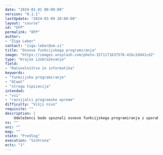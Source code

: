 ```yaml
---
date: "2024-01-01 00:00:00" 
version: "0.1.1"
lastUpdate: "2024-03-09 20:00:00"
layout: "course"
id: "OFP"
permalink: "OFP"
author:
- "Žiga Leber"
contact: "ziga.leber@um.si"
title: "Osnove funkcijskega programiranja"
image: "https://images.unsplash.com/photo-1571171637578-41bc2dd41cd2"
type: "Krajše izobraževanje"
field:
- "Računalništvo in informatika"
keywords:
- "funkcijsko programiranje"
- "OCaml"
- "stroga tipizacija"
intended:
- "vsi"
- "razvijalci programske opreme"
difficulty: "Višji nivo"
requisite: ""
description: |
    Udeleženci bodo spoznali osnove funkcijskega programiranja z uporabo programskega jezika OCaml: funkcije, algebraični podatkovni tipi, funkcije višjega reda, programiranje od spodaj navzgor, moduli, funkcije nad moduli,  kategorične abstrakcije (monoid, funktor, aplikativni funktor, monad). Prednost strogo tipiziranih funkcijskih jezikov, kot je OCaml, je možnost matematičnega sklepanja o programski kodi in njihova odlična sposobnost zgodnjega odkrivanja napak, kar znatno izboljša pravilnosti, zanesljivost in možnost vzdrževanja programske opreme. Učenje OCaml je dober način za seznanitev z nespremenljivostjo, izboljša veščine abstrakcije in poglablja razumevanje teorije programskih jezikov. OCaml je popularen v finančnem sektorju, pri tehnologijah veriženja blokov (Tezos) in pri razvoju programskih jezikov. Udeleženci bodo v sklopu seminarja implementirali preproste programe s katerimi bodo preverili svoje razumevanje.
vs: ""
uni: ""
mag: ""
state: "Predlog"
execution: "Sinhrona"
ects: "1"
---
```

